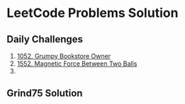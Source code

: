 # LeetCode Problems Solution

## Daily Challenges
1. [1052. Grumpy Bookstore Owner](https://github.com/akazad13/leetcode/blob/main/daily-challenges/1052.%20Grumpy%20Bookstore%20Owner.md)
2. [1552. Magnetic Force Between Two Balls](https://github.com/akazad13/leetcode/blob/main/daily-challenges/1552.%20Magnetic%20Force%20Between%20Two%20Balls.md)
3.

## Grind75 Solution